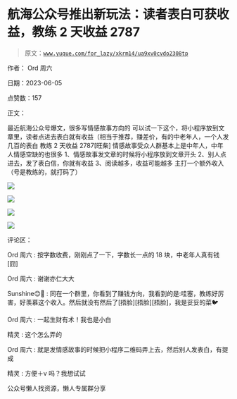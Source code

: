 # 航海公众号推出新玩法：读者表白可获收益，教练 2 天收益 2787

> 原文：[`www.yuque.com/for_lazy/xkrm14/ua9xv0cvdo2308tp`](https://www.yuque.com/for_lazy/xkrm14/ua9xv0cvdo2308tp)



作者： Ord 周六



日期：2023-06-05



点赞数：157



正文：



最近航海公众号爆文，很多写情感故事方向的 可以试一下这个，将小程序放到文章里，读者点进去表白就有收益（相当于推荐，赚差价，有的中老年人，一个人发几百的表白 教练 2 天收益 2787[旺柴] 情感故事受众人群基本上是中年人，中年人情感空缺的也很多 1、情感故事发文章的时候将小程序放到文章开头 2、别人点进去，发了表白信，你就有收益 3、阅读越多，收益可能越多 主打一个额外收入（号是教练的，就打码了）



![](img/5978a6a69bc2a845a1ddb44967dee68b.png)



![](img/71e189ac0c61a302481ff9e76e8b1505.png)



![](img/4ce543e89e43896738af309978b4ae0c.png)



![](img/5584af87e7149abd0e3da95f80c0073b.png)



评论区：



Ord 周六 : 按字数收费，刚刚点了一下，字数长一点的 18 块，中老年人真有钱[囧]



Ord 周六 : 谢谢亦仁大大



Sunshine😊💝 : 同在一个群里，你看到了赚钱方向，我看到的是:哇塞，教练好厉害，好羡慕这个收入。然后就没有然后了[捂脸][捂脸][捂脸]，我是妥妥的菜🐦



Ord 周六 : 一起生财有术！我也是小白



精灵 : 这个怎么弄的



Ord 周六 : 就是发情感故事的时候把小程序二维码弄上去，然后别人发表白，有提成



精灵 : 方便＋v 吗？我想试试



公众号懒人找资源，懒人专属群分享

